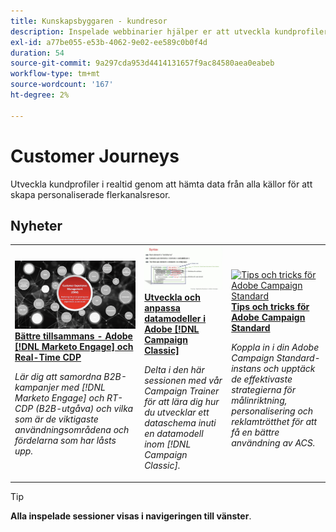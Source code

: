 ```yaml
---
title: Kunskapsbyggaren - kundresor
description: Inspelade webbinarier hjälper er att utveckla kundprofiler i realtid genom att hämta data från alla källor för att skapa personaliserade, kanalövergripande kundresor.
exl-id: a77be055-e53b-4062-9e02-ee589c0b0f4d
duration: 54
source-git-commit: 9a297cda953d4414131657f9ac84580aea0eabeb
workflow-type: tm+mt
source-wordcount: '167'
ht-degree: 2%

---
```


# Customer Journeys

Utveckla kundprofiler i realtid genom att hämta data från alla källor för att skapa personaliserade flerkanalsresor.

## Nyheter

<table>
<tr>
  <td>
    <a href="https://experienceleague.adobe.com/docs/skill-builder-events/skill-builder/customer-journeys/2022/b2b-campaigns.html">
      <img alt="Bättre tillsammans - Adobe [!DNL Marketo Engage] och Real-Time CDP" src="assets/343824.jpeg" />
    </a>
     <div>
      <a href="https://experienceleague.adobe.com/docs/skill-builder-events/skill-builder/customer-journeys/2022/b2b-campaigns.html">
        <strong> Bättre tillsammans - Adobe [!DNL Marketo Engage] och Real-Time CDP </strong>
      </a>
    </div>
    <p>
    <em>Lär dig att samordna B2B-kampanjer med [!DNL Marketo Engage] och RT-CDP (B2B-utgåva) och vilka som är de viktigaste användningsområdena och fördelarna som har låsts upp.</em>
    <p>
  </td>
  <td>
    <a href="https://experienceleague.adobe.com/docs/skill-builder-events/skill-builder/customer-journeys/2022/data-models.html">
      <img alt="Utveckla och anpassa datamodeller i Adobe [!DNL Campaign Classic]" src="assets/343829.jpeg" />
    </a>
     <div>
      <a href="https://experienceleague.adobe.com/docs/skill-builder-events/skill-builder/customer-journeys/2022/data-models.html">
        <strong> Utveckla och anpassa datamodeller i Adobe [!DNL Campaign Classic]</strong>
      </a>
    </div>
    <p>
    <em>Delta i den här sessionen med vår Campaign Trainer för att lära dig hur du utvecklar ett dataschema inuti en datamodell inom [!DNL Campaign Classic].</em>
    <p>
  </td>  
  <td>
    <a href="https://experienceleague.adobe.com/docs/skill-builder-events/skill-builder/customer-journeys/2022/tips-and-tricks.html">
      <img alt="Tips och tricks för Adobe Campaign Standard" src="https://video.tv.adobe.com/v/343828?format=jpeg" />
    </a>
     <div>
      <a href="https://experienceleague.adobe.com/docs/skill-builder-events/skill-builder/customer-journeys/2022/tips-and-tricks.html">
        <strong> Tips och tricks för Adobe Campaign Standard </strong>
      </a>
    </div>
    <p>
    <em>Koppla in i din Adobe Campaign Standard-instans och upptäck de effektivaste strategierna för målinriktning, personalisering och reklamtrötthet för att få en bättre användning av ACS.</em>
    <p>
  </td>
</tr>
</table>

>[!TIP]
>
>**Alla inspelade sessioner visas i navigeringen till vänster**.
